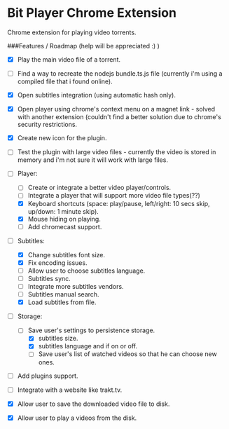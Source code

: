 # Bit Player Chrome Extension

Chrome extension for playing video torrents.

###Features / Roadmap (help will be appreciated :) )
- [x] Play the main video file of a torrent.
- [ ] Find a way to recreate the nodejs bundle.ts.js file (currently i'm using a compiled file that i found online).
- [x] Open subtitles integration (using automatic hash only).
- [x] Open player using chrome's context menu on a magnet link - solved with another extension (couldn't find a better solution due to chrome's security restrictions.
- [x] Create new icon for the plugin.
- [ ] Test the plugin with large video files - currently the video is stored in memory and i'm not sure it will work with large files.
- [ ] Player:
  - [ ] Create or integrate a better video player/controls.
  - [ ] Integrate a player that will support more video file types(??)
  - [x] Keyboard shortcuts (space: play/pause, left/right: 10 secs skip, up/down: 1 minute skip). 
  - [x] Mouse hiding on playing.
  - [ ] Add chromecast support.
- [ ] Subtitles:
  - [x] Change subtitles font size.
  - [x] Fix encoding issues.
  - [ ] Allow user to choose subtitles language.
  - [ ] Subtitles sync.
  - [ ] Integrate more subtitles vendors.
  - [ ] Subtitles manual search.
  - [x] Load subtitles from file.
- [ ] Storage:
  - [ ] Save user's settings to persistence storage.
    - [x] subtitles size.
    - [x] subtitles language and if on or off.
    - [ ] Save user's list of watched videos so that he can choose new ones.
- [ ] Add plugins support.
- [ ] Integrate with a website like trakt.tv.
- [x] Allow user to save the downloaded video file to disk.
- [x] Allow user to play a videos from the disk.


